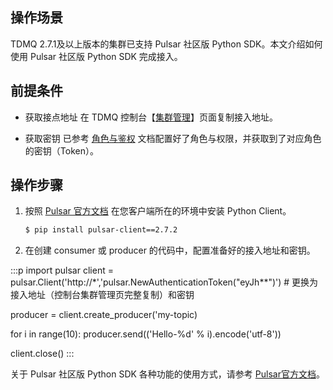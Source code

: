 ## 操作场景

TDMQ 2.7.1及以上版本的集群已支持 Pulsar 社区版 Python SDK。本文介绍如何使用 Pulsar 社区版 Python SDK 完成接入。

## 前提条件

- 获取接点地址
  在 TDMQ 控制台【[集群管理](https://console.cloud.tencent.com/tdmq/cluster)】页面复制接入地址。

- 获取密钥
  已参考 [角色与鉴权](https://cloud.tencent.com/document/product/1179/47543) 文档配置好了角色与权限，并获取到了对应角色的密钥（Token）。

## 操作步骤

1. 按照 [Pulsar 官方文档](http://pulsar.apache.org/docs/zh-CN/client-libraries-python/) 在您客户端所在的环境中安装 Python Client。
   ```sh
   $ pip install pulsar-client==2.7.2
   ```

2. 在创建 consumer 或 producer 的代码中，配置准备好的接入地址和密钥。
<dx-codeblock>
:::p
   import pulsar
   client = pulsar.Client('http://*','pulsar.NewAuthenticationToken("eyJh**")')  # 更换为接入地址（控制台集群管理页完整复制）和密钥
   
   producer = client.create_producer('my-topic)
   
   for i in range(10):
       producer.send(('Hello-%d' % i).encode('utf-8'))
   
   client.close()
:::
</dx-codeblock>

关于 Pulsar 社区版 Python SDK 各种功能的使用方式，请参考 [Pulsar官方文档](http://pulsar.apache.org/docs/en/client-libraries-go/)。

